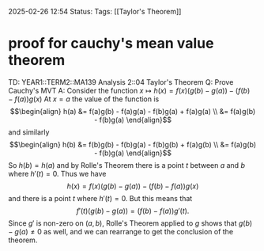 2025-02-26 12:54
Status: 
Tags: [[Taylor's Theorem]]
# proof for cauchy's mean value theorem

TD: YEAR1::TERM2::MA139 Analysis 2::04 Taylor's Theorem
Q: Prove Cauchy's MVT
A: Consider the function $x \mapsto h(x) = f(x)(g(b) - g(a)) - (f(b) - f(a))g(x)$
At $x = a$ the value of the function is $$\begin{align}
h(a) &= f(a)g(b) - f(a)g(a) - f(b)g(a) + f(a)g(a)  \\
&= f(a)g(b) - f(b)g(a)
\end{align}$$and similarly $$\begin{align}
h(b) &= f(b)g(b) - f(b)g(a) - f(b)g(b) + f(a)g(b) \\
&= f(a)g(b) - f(b)g(a)
\end{align}$$So $h(b) = h(a)$ and by Rolle's Theorem there is a point $t$ between $a$ and $b$ where $h'(t) = 0$. Thus we have $$ h(x) = f(x)(g(b) - g(a)) - (f(b) - f(a))g(x) $$and there is a point $t$ where $h'(t) = 0$. But this means that $$ f'(t)(g(b) - g(a)) = (f(b) - f(a))g'(t). $$Since $g'$ is non-zero on $(a, b)$, Rolle's Theorem applied to $g$ shows that $g(b) - g(a) \neq 0$ as well, and we can rearrange to get the conclusion of the theorem.
<!--ID: 1740576506905-->
